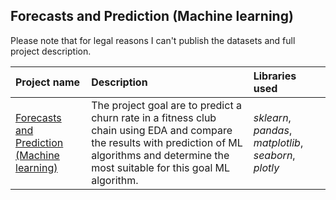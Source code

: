 ## Forecasts and Prediction (Machine learning)

Please note that for legal reasons I can't publish the datasets and full project description. 

| Project name | Description | Libraries used | 
| :---------------------- | :---------------------- | :---------------------- |
| [Forecasts and Prediction (Machine learning)](https://github.com/vadim-fridman/portfolio-yandex-practicum/edit/master/10_ML_Sklearn_Forcast_And_Prediction__Gym_Chaine_Churn_Rate) | The project goal are to predict a churn rate in a fitness club chain using EDA and compare the results with prediction of ML algorithms and determine the most suitable for this goal ML algorithm.   | *sklearn*, *pandas*, *matplotlib*, *seaborn*, *plotly*
